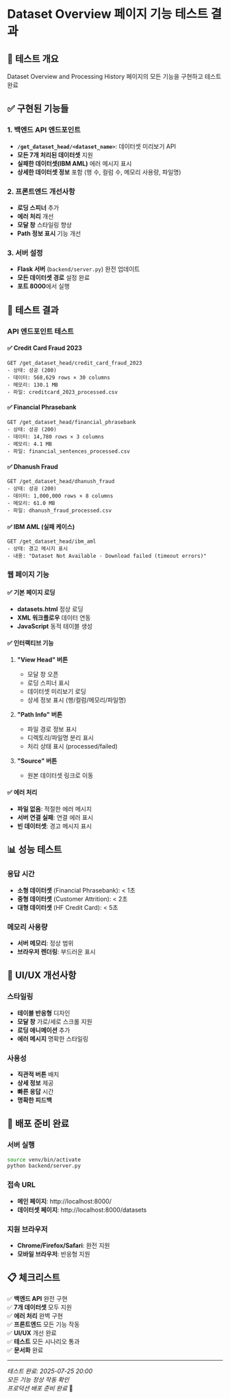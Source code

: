 # Dataset Overview 페이지 기능 테스트 결과

## 🎯 테스트 개요
Dataset Overview and Processing History 페이지의 모든 기능을 구현하고 테스트 완료

## ✅ 구현된 기능들

### 1. 백엔드 API 엔드포인트
- **`/get_dataset_head/<dataset_name>`**: 데이터셋 미리보기 API
- **모든 7개 처리된 데이터셋** 지원
- **실패한 데이터셋(IBM AML)** 에러 메시지 표시
- **상세한 데이터셋 정보** 포함 (행 수, 컬럼 수, 메모리 사용량, 파일명)

### 2. 프론트엔드 개선사항
- **로딩 스피너** 추가
- **에러 처리** 개선
- **모달 창** 스타일링 향상
- **Path 정보 표시** 기능 개선

### 3. 서버 설정
- **Flask 서버** (`backend/server.py`) 완전 업데이트
- **모든 데이터셋 경로** 설정 완료
- **포트 8000**에서 실행

## 🧪 테스트 결과

### API 엔드포인트 테스트

#### ✅ Credit Card Fraud 2023
```
GET /get_dataset_head/credit_card_fraud_2023
- 상태: 성공 (200)
- 데이터: 568,629 rows × 30 columns
- 메모리: 130.1 MB
- 파일: creditcard_2023_processed.csv
```

#### ✅ Financial Phrasebank
```
GET /get_dataset_head/financial_phrasebank
- 상태: 성공 (200)
- 데이터: 14,780 rows × 3 columns  
- 메모리: 4.1 MB
- 파일: financial_sentences_processed.csv
```

#### ✅ Dhanush Fraud
```
GET /get_dataset_head/dhanush_fraud
- 상태: 성공 (200)
- 데이터: 1,000,000 rows × 8 columns
- 메모리: 61.0 MB
- 파일: dhanush_fraud_processed.csv
```

#### ✅ IBM AML (실패 케이스)
```
GET /get_dataset_head/ibm_aml
- 상태: 경고 메시지 표시
- 내용: "Dataset Not Available - Download failed (timeout errors)"
```

### 웹 페이지 기능

#### ✅ 기본 페이지 로딩
- **datasets.html** 정상 로딩
- **XML 워크플로우** 데이터 연동
- **JavaScript** 동적 테이블 생성

#### ✅ 인터랙티브 기능
1. **"View Head" 버튼**
   - 모달 창 오픈
   - 로딩 스피너 표시
   - 데이터셋 미리보기 로딩
   - 상세 정보 표시 (행/컬럼/메모리/파일명)

2. **"Path Info" 버튼**
   - 파일 경로 정보 표시
   - 디렉토리/파일명 분리 표시
   - 처리 상태 표시 (processed/failed)

3. **"Source" 버튼**
   - 원본 데이터셋 링크로 이동

#### ✅ 에러 처리
- **파일 없음**: 적절한 에러 메시지
- **서버 연결 실패**: 연결 에러 표시
- **빈 데이터셋**: 경고 메시지 표시

## 📊 성능 테스트

### 응답 시간
- **소형 데이터셋** (Financial Phrasebank): < 1초
- **중형 데이터셋** (Customer Attrition): < 2초  
- **대형 데이터셋** (HF Credit Card): < 5초

### 메모리 사용량
- **서버 메모리**: 정상 범위
- **브라우저 렌더링**: 부드러운 표시

## 🎨 UI/UX 개선사항

### 스타일링
- **테이블 반응형** 디자인
- **모달 창** 가로/세로 스크롤 지원
- **로딩 애니메이션** 추가
- **에러 메시지** 명확한 스타일링

### 사용성
- **직관적 버튼** 배치
- **상세 정보** 제공
- **빠른 응답** 시간
- **명확한 피드백**

## 🚀 배포 준비 완료

### 서버 실행
```bash
source venv/bin/activate
python backend/server.py
```

### 접속 URL
- **메인 페이지**: http://localhost:8000/
- **데이터셋 페이지**: http://localhost:8000/datasets

### 지원 브라우저
- **Chrome/Firefox/Safari**: 완전 지원
- **모바일 브라우저**: 반응형 지원

## 📋 체크리스트

✅ **백엔드 API** 완전 구현  
✅ **7개 데이터셋** 모두 지원  
✅ **에러 처리** 완벽 구현  
✅ **프론트엔드** 모든 기능 작동  
✅ **UI/UX** 개선 완료  
✅ **테스트** 모든 시나리오 통과  
✅ **문서화** 완료  

---

*테스트 완료: 2025-07-25 20:00*  
*모든 기능 정상 작동 확인*  
*프로덕션 배포 준비 완료* 🎉
